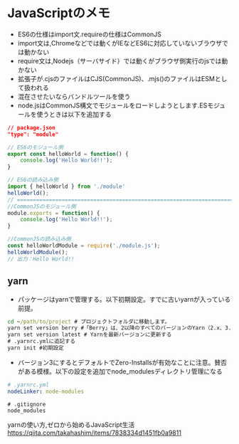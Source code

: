 # JavaScriptのメモ

- ES6の仕様はimport文.requireの仕様はCommonJS
- import文は,Chromeなどでは動くがIEなどES6に対応していないブラウザでは動かない
- require文は,Nodejs（サーバサイド）では動くがブラウザ側実行のjsでは動かない
- 拡張子が.cjsのファイルはCJS(CommonJS)、.mjs()のファイルはESMとして扱われる
- 混在させたいならバンドルツールを使う
- node.jsはCommonJS構文でモジュールをロードしようとします.ESモジュールを使うときは以下を追加する

```json:package.json
// package.json
"type": "module"
```

```JavaScript
// ES6のモジュール側
export const helloWorld = function() {
    console.log('Hello World!!');
}

// ES6の読み込み側
import { helloWorld } from './module'
helloWorld();
// ==========================================================================
//CommonJSのモジュール側
module.exports = function() {
    console.log('Hello World!!');
}

//CommonJSの読み込み側
const helloWorldModule = require('./module.js');
helloWorldModule();
// 出力：Hello World!!
```

## yarn

- パッケージはyarnで管理する。以下初期設定。すでに古いyarnが入っている前提。

```cmd
cd ~/path/to/project # プロジェクトフォルダに移動します。
yarn set version berry #「Berry」は、2以降のすべてのバージョンのYarn（2.x、3.xなど）のコードネームです。これは、リポジトリの名前でもあります。
yarn set version latest # Yarnを最新バージョンに更新する
# .yarnrc.ymlに追記する
yarn init #初期設定
```

- バージョン3にするとデフォルトでZero-Installsが有効なことに注意。賛否がある模様。以下の設定を追加でnode_modulesディレクトリ管理になる

```yml:.yarnrc.yml
# .yarnrc.yml
nodeLinker: node-modules
```

```.gitignore
# .gitignore
node_modules
```

yarnの使い方,ゼロから始めるJavaScript生活<https://qiita.com/takahashim/items/7838334d1451fb0a9811>
